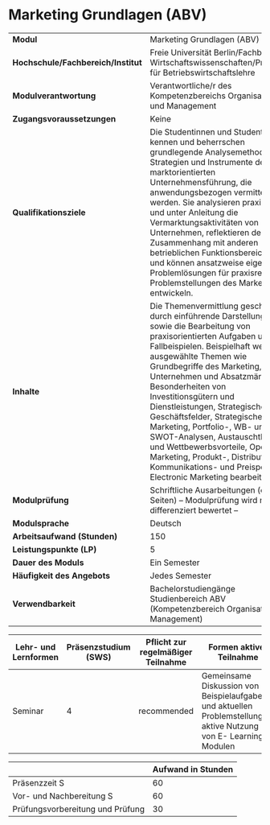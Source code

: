 # Marketing Grundlagen (ABV)
|                                    |   |
|------------------------------------|---|
|**Modul**                           | Marketing Grundlagen (ABV) |
|**Hochschule/Fachbereich/Institut** | Freie Universität Berlin/Fachbereich Wirtschaftswissenschaften/Professur für Betriebswirtschaftslehre |
|**Modulverantwortung**              | Verantwortliche/r des Kompetenzbereichs Organisation und Management |
|**Zugangsvoraussetzungen**          | Keine |
|**Qualifikationsziele**             | Die Studentinnen und Studenten kennen und beherrschen grundlegende Analysemethoden, Strategien und Instrumente der marktorientierten Unternehmensführung, die anwendungsbezogen vermittelt werden. Sie analysieren praxisnah und unter Anleitung die Vermarktungsaktivitäten von Unternehmen, reflektieren deren Zusammenhang mit anderen betrieblichen Funktionsbereichen und können ansatzweise eigene Problemlösungen für praxisrelevante Problemstellungen des Marketings entwickeln. |
|**Inhalte**                         | Die Themenvermittlung geschieht durch einführende Darstellungen sowie die Bearbeitung von praxisorientierten Aufgaben und Fallbeispielen. Beispielhaft werden ausgewählte Themen wie Grundbegriffe des Marketing, Unternehmen und Absatzmärkte, Besonderheiten von Investitionsgütern und Dienstleistungen, Strategische Geschäftsfelder, Strategisches Marketing, Portfolio-, WB- und SWOT-Analysen, Austauschtheorien und Wettbewerbsvorteile, Operatives Marketing, Produkt-, Distributions-, Kommunikations- und Preispolitik, Electronic Marketing bearbeitet. |
|**Modulprüfung**                    | Schriftliche Ausarbeitungen (ca. 8 Seiten) – Modulprüfung wird nicht differenziert bewertet – |
|**Modulsprache**                    | Deutsch |
|**Arbeitsaufwand (Stunden)**        | 150 |
|**Leistungspunkte (LP)**            | 5 |
|**Dauer des Moduls**                | Ein Semester |
|**Häufigkeit des Angebots**         | Jedes Semester |
|**Verwendbarkeit**                  | Bachelorstudiengänge Studienbereich ABV (Kompetenzbereich Organisation und Management) |

| Lehr- und Lernformen | Präsenzstudium <br> (SWS) | Pflicht zur regelmäßiger Teilnahme | Formen aktiver Teilnahme |
| ---------------------|---------------------------|------------------------------------|------------------------- |
| Seminar              | 4                         | recommended                        | Gemeinsame Diskussion von Beispielaufgaben und aktuellen Problemstellungen, aktive Nutzung von E- Learning-Modulen |

|   | Aufwand in Stunden |
| - |--------------------|
| Präsenzzeit S                            | 60    |
| Vor- und Nachbereitung S                 | 60    |
| Prüfungsvorbereitung und Prüfung         | 30    |
